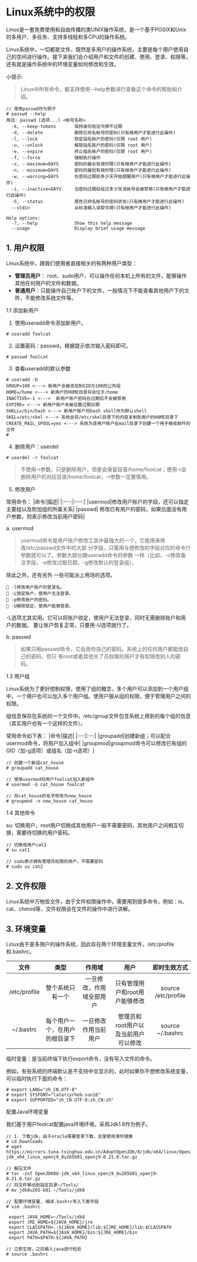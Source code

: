 
# Linux系统中的权限
Linux是一套免费使用和自由传播的类UNIX操作系统，是一个基于POSIX和Unix的多用户、多任务、支持多线程和多CPU的操作系统。

Linux系统中，一切都是文件，既然是多用户的操作系统，主要是每个用户使用自己的空间进行操作。接下来我们会介绍用户和文件的创建、使用、登录、权限等，还有就是操作系统中的环境变量如何修改和生效。

小提示:
> Linux中所有命令，都支持使用--help参数进行查看这个命令的帮助和介绍。
```
// 使用passwd作为例子
# passwd --help
用法: passwd [选项...] <帐号名称>
  -k, --keep-tokens       保持身份验证令牌不过期
  -d, --delete            删除已命名帐号的密码(只有根用户才能进行此操作)
  -l, --lock              锁定指名帐户的密码(仅限 root 用户)
  -u, --unlock            解锁指名账户的密码(仅限 root 用户)
  -e, --expire            终止指名帐户的密码(仅限 root 用户)
  -f, --force             强制执行操作
  -x, --maximum=DAYS      密码的最长有效时限(只有根用户才能进行此操作)
  -n, --minimum=DAYS      密码的最短有效时限(只有根用户才能进行此操作)
  -w, --warning=DAYS      在密码过期前多少天开始提醒用户(只有根用户才能进行此操作)
  -i, --inactive=DAYS     当密码过期后经过多少天该帐号会被禁用(只有根用户才能进行此操作)
  -S, --status            报告已命名帐号的密码状态(只有根用户才能进行此操作)
  --stdin                 从标准输入读取令牌(只有根用户才能进行此操作)

Help options:
  -?, --help              Show this help message
  --usage                 Display brief usage message
```

## 1. 用户权限
Linux系统中，跟我们使用者直接相关的有两种用户类型：
- **管理员用户**： root、sudo用户，可以操作任何本机上所有的文件，能够操作其他任何用户的文件和数据。
- **普通用户**：只能操作自己账户下的文件，一般情况下不能查看其他用户下的文件，不能修改系统文件等。

1.1 添加新用户

1. 使用useradd命令添加新用户。

```
# useradd foolcat
```
2. 设置密码：passwd，根据提示依次输入密码即可。
```
# passwd foolcat
```
3. 查看useradd的默认参数
```
# useradd -D
GROUP=100 <---> 新用户会被添加到GID为100的公共组
HOME=/home <---> 新用户的HOME目录将会位于/home
INACTIVE=-1 <--->  新用户账户密码在过期后不会被禁用
EXPIRE= <---> 新用户账户未被设置过期日期
SHELL=/bin/bash <---> 新用户账户将bash shell作为默认shell
SKEL=/etc/skel <---> 系统会将/etc/skel目录下的内容复制到用户的HOME目录下 
CREATE_MAIL_SPOOL=yes <---> 系统为该用户账户在mail目录下创建一个用于接收邮件的文件
# 
```
4. 删除用户：userdel
```
# userdel -r foolcat
```
> 不使用-r参数，只是删除用户，但是会保留目录/home/foolcat；使用-r会删除用户的对应目录/home/foolcat，-r参数一定要慎用。

5. 修改用户

常用命令：
|命令|描述|
|:---:|:---:|
|usermod|修改用户账户的字段，还可以指定主要组以及附加组的所属关系|
|passwd| 修改已有用户的密码，如果后面没有用户参数，则表示修改当前用户密码|

a. usermod

> usermod命令是用户账户修改工具中最强大的一个。它能用来修改/etc/passwd文件中的大部
分字段，只需用与想修改的字段对应的命令行参数就可以了。参数大部分跟useradd命令的参数
一样（比如，-c修改备注字段，-e修改过期日期，-g修改默认的登录组）。

除此之外，还有另外
一些可能派上用场的选项。
```
 -l修改用户账户的登录名。
 -L锁定账户，使用户无法登录。
 -p修改账户的密码。
 -U解除锁定，使用户能够登录。
```
-L选项尤其实用。它可以将账户锁定，使用户无法登录，同时无需删除账户和用户的数据。
要让账户恢复正常，只要用-U选项就行了。

b. passwd
> 如果只用passwd命令，它会改你自己的密码。系统上的任何用户都能改自己的密码，但只
有root或者其他关了员权限的用户才有权限改别人的密码。

1.3 用户组

Linux系统为了更好控制权限，使用了组的概念，多个用户可以添加到一个用户组中，一个用户也可以加入多个用户组。使用户服从组的权限，便于管理用户之间的权限。

组信息保存在系统的一个文件中。/etc/group文件包含系统上用到的每个组的信息（其实用户也有一个这样的文件）。

常用命令如下表：
|命令|描述|
|:--:|:--:|
|groupadd|创建新组；可以配合usermod命令，将用户加入组中|
|groupmod|groupmod命令可以修改已有组的GID（加-g选项）或组名（加-n选项）|

```
// 创建一个新组cat_house
# groupadd cat_house 

// 使用usermod将用户foolcat加入新组中
# usermod -G cat_house foolcat

// 将cat_house的名字修改为new_house
# groupmod -n new_house cat_house
```
1.4 其他命令

su: 切换用户，root用户切换成其他用户一般不需要密码，其他用户之间相互切换，需要待切换的用户密码。
```
// 切换成用户cat1
# su cat1

// sodu表示拥有管理员权限的用户，不需要密码
# sudo su cat2
```

## 2. 文件权限
Linux系统中万物皆文件，由于文件权限操作中，需要用到很多命令，例如：ls、cat、chmod等，文件权限会在文件的操作中进行讲解。

## 3. 环境变量

Linux由于是多用户的操作系统，因此存在两个环境变量文件，/etc/profile和.bashrc。

|文件|类型|作用域|用户|即时生效方式|
|:--:|:--:|:--:|:--:|:--:|
|/etc/profile|整个系统只有一个|一旦修改，作用域全部用户|只有管理用户和root用户能够修改|source /etc/profile|
|~/.bastrc|每个用户一个，在用户的根目录下|一旦修改作用当前用户|管理员和root用户以及当前用户可以修改|source ~/.bashrc|

临时变量：是当前终端下执行export命令，没有写入文件的命令。

例如，有些系统的终端默认是不支持中文显示的，此时如果你不想修改系统变量，可以临时执行下面的命令：
```
# export LANG="zh_CN.UTF-8"
# export SYSFONT="latarcyrheb-sun16"
# export SUPPORTED="zh_CN.UTF-8:zh_CN:zh"
```

配置Java环境变量

我们基于用户foolcat配置java环境环境，采用Jdk1.8作为例子。
```
// 1. 下载jdk，由于oracle需要登录下载，这里使用清华镜像
# cd Downloads
# wget https://mirrors.tuna.tsinghua.edu.cn/AdoptOpenJDK/8/jdk/x64/linux/OpenJDK8U-jdk_x64_linux_openj9_8u265b01_openj9-0.21.0.tar.gz

// 解压文件
# tar -zxf OpenJDK8U-jdk_x64_linux_openj9_8u265b01_openj9-0.21.0.tar.gz
// 将文件移动到指定目录~/Tools/
# mv jdk8u265-b01 ~/Tools/jdk8

// 配置环境变量, 编译.bashrc写入下面字段
# vim .bashrc

 export JAVA_HOME=~/Tools/jdk8
 export JRE_HOME=${JAVA_HOME}/jre
 export CLASSPATH=.:${JAVA_HOME}/lib:${JRE_HOME}/lib:$CLASSPATH
 export JAVA_PATH=${JAVA_HOME}/bin:${JRE_HOME}/bin
 export PATH=$PATH:${JAVA_PATH}

// 立即生效，之后输入java进行检验
# source .bashrc
```
